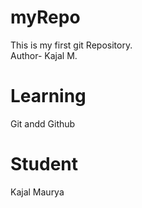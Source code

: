 # myRepo
This is my first git Repository.
<br>
Author- Kajal M.

# Learning
Git andd Github

# Student 
Kajal Maurya